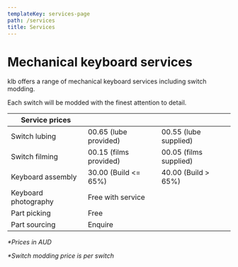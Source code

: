 ```yaml
---
templateKey: services-page
path: /services
title: Services
---
```

# Mechanical keyboard services

klb offers a range of mechanical keyboard services including switch modding.

Each switch will be modded with the finest attention to detail.

| Service prices |  |  |
|-|-|-|
| Switch lubing | 00.65 (lube provided) | 00.55 (lube supplied) |
| Switch filming | 00.15 (films provided) | 00.05 (films supplied) |
| Keyboard assembly | 30.00 (Build <= 65%) | 40.00 (Build > 65%) |
| Keyboard photography | Free with service |  |
| Part picking | Free |  |
| Part sourcing | Enquire |  |

_*Prices in AUD_

_*Switch modding price is per switch_